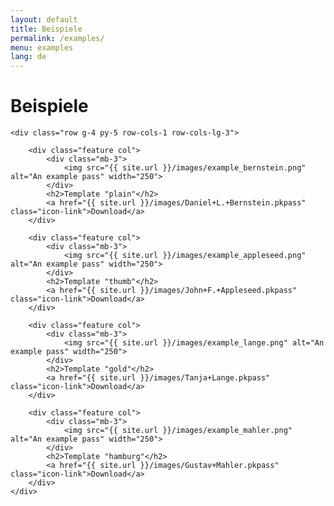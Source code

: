 ```yaml
---
layout: default
title: Beispiele
permalink: /examples/
menu: examples
lang: de
---
```


<div class="container col-xxl-8 px-4 py-5">
    <div class="align-items-center g-5 py-5 markdowntext">
        <h1 id="architektur">Beispiele</h1>


    <div class="row g-4 py-5 row-cols-1 row-cols-lg-3">

        <div class="feature col">
            <div class="mb-3">
                <img src="{{ site.url }}/images/example_bernstein.png" alt="An example pass" width="250">
            </div>
            <h2>Template "plain"</h2>
            <a href="{{ site.url }}/images/Daniel+L.+Bernstein.pkpass" class="icon-link">Download</a>
        </div>

        <div class="feature col">
            <div class="mb-3">
                <img src="{{ site.url }}/images/example_appleseed.png" alt="An example pass" width="250">
            </div>
            <h2>Template "thumb"</h2>
            <a href="{{ site.url }}/images/John+F.+Appleseed.pkpass" class="icon-link">Download</a>
        </div>

        <div class="feature col">
            <div class="mb-3">
                <img src="{{ site.url }}/images/example_lange.png" alt="An example pass" width="250">
            </div>
            <h2>Template "gold"</h2>
            <a href="{{ site.url }}/images/Tanja+Lange.pkpass" class="icon-link">Download</a>
        </div>

        <div class="feature col">
            <div class="mb-3">
                <img src="{{ site.url }}/images/example_mahler.png" alt="An example pass" width="250">
            </div>
            <h2>Template "hamburg"</h2>
            <a href="{{ site.url }}/images/Gustav+Mahler.pkpass" class="icon-link">Download</a>
        </div>				
    </div>
</div>

</div>
